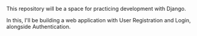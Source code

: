 This repository will be a space for practicing development with Django.

In this, I'll be building a web application with User Registration and Login, alongside Authentication.
